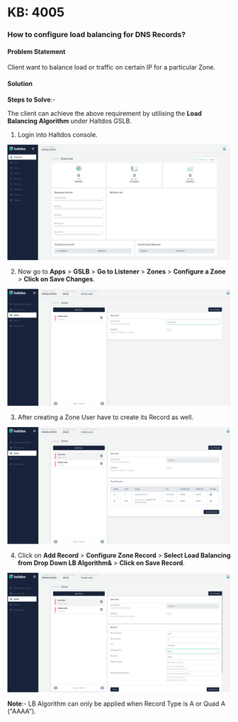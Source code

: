 # KB: 4005

### **How to configure load balancing for DNS Records?**

#### **Problem Statement**

Client want to balance load or traffic on certain IP for a particular Zone. 
​

#### **Solution**

**Steps to Solve**:-

The client can achieve the above requirement by utilising the **Load Balancing Algorithm** under Haltdos GSLB.
​
1. Login into Haltdos console.

![kb-4005](/img/gslb/v7/kb/overview_kb_4005_1.png)

2. Now go to **Apps** > **GSLB** > **Go to Listener** > **Zones** > **Configure a Zone** > **Click on Save Changes**. 

![kb-4005](/img/gslb/v7/kb/zone_kb_4005_2.png)

3. After creating a Zone User have to create its Record as well. 

![kb-4005](/img/gslb/v7/kb/zone_kb_4005_3.png)

4. Click on **Add Record** > **Configure Zone Record** > **Select Load Balancing from Drop Down LB Algorithm&** > **Click on Save Record**.

![kb-4005](/img/gslb/v7/kb/zone_kb_4005_4.png)

**Note**:- LB Algorithm can only be applied when Record Type is A or Quad A ("AAAA"). 
